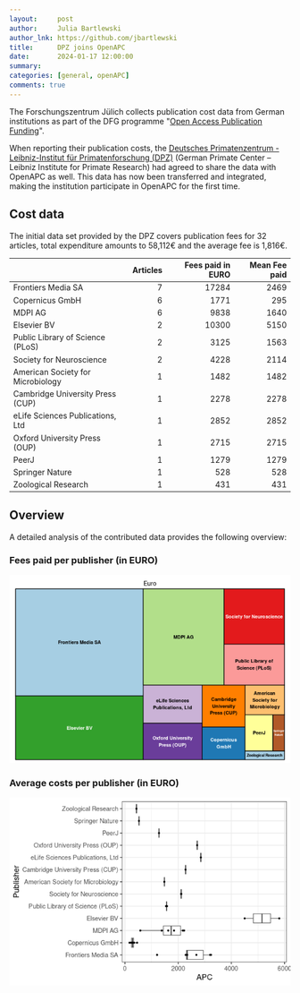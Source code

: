 ```yaml
---
layout:     post
author:     Julia Bartlewski
author_lnk: https://github.com/jbartlewski
title:      DPZ joins OpenAPC
date:       2024-01-17 12:00:00
summary:    
categories: [general, openAPC]
comments: true
---
```





The Forschungszentrum Jülich collects publication cost data from German institutions as part of the DFG programme "[Open Access Publication Funding](https://www.fz-juelich.de/en/zb/open-science/open-access/monitoring-dfg-oa-publication-funding)".

When reporting their publication costs, the [Deutsches Primatenzentrum - Leibniz-Institut für Primatenforschung (DPZ)](https://www.dpz.eu/en/home.html) (German Primate Center – Leibniz Institute for Primate Research) had agreed to share the data with OpenAPC as well. This data has now been transferred and integrated, making the institution participate in OpenAPC for the first time.


## Cost data



The initial data set provided by the DPZ covers publication fees for 32 articles, total expenditure amounts to 58,112€ and the average fee is 1,816€.



|                                  | Articles| Fees paid in EURO| Mean Fee paid|
|:---------------------------------|--------:|-----------------:|-------------:|
|Frontiers Media SA                |        7|             17284|          2469|
|Copernicus GmbH                   |        6|              1771|           295|
|MDPI AG                           |        6|              9838|          1640|
|Elsevier BV                       |        2|             10300|          5150|
|Public Library of Science (PLoS)  |        2|              3125|          1563|
|Society for Neuroscience          |        2|              4228|          2114|
|American Society for Microbiology |        1|              1482|          1482|
|Cambridge University Press (CUP)  |        1|              2278|          2278|
|eLife Sciences Publications, Ltd  |        1|              2852|          2852|
|Oxford University Press (OUP)     |        1|              2715|          2715|
|PeerJ                             |        1|              1279|          1279|
|Springer Nature                   |        1|               528|           528|
|Zoological Research               |        1|               431|           431|



## Overview

A detailed analysis of the contributed data provides the following overview:

### Fees paid per publisher (in EURO)

![plot of chunk tree_dpz_2024_01_17_full](/figure/tree_dpz_2024_01_17_full-1.png)

###  Average costs per publisher (in EURO)

![plot of chunk box_dpz_2024_01_17_publisher_full](/figure/box_dpz_2024_01_17_publisher_full-1.png)
